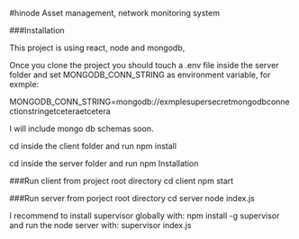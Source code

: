 #hinode
Asset management, network monitoring system

###Installation

This project is using react, node and mongodb,  

Once you clone the project you should touch a .env file inside the server folder
and set MONGODB_CONN_STRING as environment variable, for exmple:

MONGODB_CONN_STRING=mongodb://exmplesupersecretmongodbconnectionstringetceteraetcetera

I will include mongo db schemas soon.

cd inside the client folder and run npm install

cd inside the server folder and run npm Installation

###Run client from project root directory
cd client
npm start

###Run server from porject root directory
cd server
node index.js

I recommend to install supervisor globally with: npm install -g supervisor
and run the node server with:
supervisor index.js
